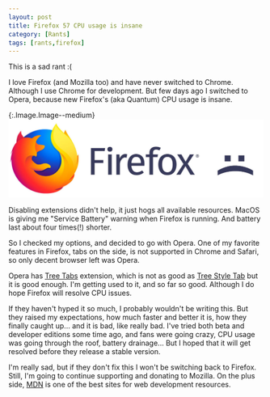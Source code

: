 ```yaml
---
layout: post
title: Firefox 57 CPU usage is insane
category: [Rants]
tags: [rants,firefox]
---
```


This is a sad rant :(

I love Firefox (and Mozilla too) and have never switched to
<label class="SideNote-trigger">Chrome</label>.
<span class="SideNote">Although I use Chrome for development.</span>
But few days ago I switched to Opera, because new Firefox's (aka Quantum)
CPU usage is insane.

{:.Image.Image--medium}
![Firefox :(](/public/img/ff.jpg)

Disabling extensions didn't help, it just hogs all available resources.
MacOS is giving me "Service Battery" warning when Firefox is running.
And battery last about four times(!) shorter.

<!--more-->

So I checked my options, and decided to go with Opera.
One of my favorite features in Firefox, tabs on the side,
is not supported in Chrome and Safari, so only decent browser left was Opera.

Opera has [Tree Tabs](https://addons.opera.com/en/extensions/details/tree-tabs/?display=en) extension,
which is not as good as [Tree Style Tab](https://addons.mozilla.org/en-US/firefox/addon/tree-style-tab/)
but it is good enough. I'm getting used to it, and so far so good.
Although I do hope Firefox will resolve CPU issues.

If they haven't hyped it so much, I probably wouldn't be writing this.
But they raised my expectations, how much faster and better it is, how they finally
caught up... and it is bad, like really bad.
I've tried both beta and developer editions some time ago,
and fans were going crazy, CPU usage was going through the roof, battery drainage...
But I hoped that it will get resolved before they release a stable version.

I'm really sad, but if they don't fix this I won't be switching back to Firefox.
Still, I'm going to continue supporting and donating to Mozilla.
On the plus side, [MDN](https://developer.mozilla.org/en-US/) is one of the best sites
for web development resources.
